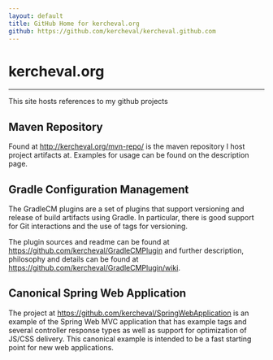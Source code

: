 ```yaml
---
layout: default
title: GitHub Home for kercheval.org
github: https://github.com/kercheval/kercheval.github.com
---
```


# kercheval.org

***

This site hosts references to my github projects

## Maven Repository

Found at http://kercheval.org/mvn-repo/ is the maven repository I host
project artifacts at.  Examples for usage can be found on the
description page. 

## Gradle Configuration Management

The GradleCM plugins are a set of plugins that support versioning and
release of build artifacts using Gradle.  In particular, there is good
support for Git interactions and the use of tags for versioning.

The plugin sources and readme can be found at
https://github.com/kercheval/GradleCMPlugin and further description,
philosophy and details can be found at
https://github.com/kercheval/GradleCMPlugin/wiki.

## Canonical Spring Web Application

The project at https://github.com/kercheval/SpringWebApplication is an
example of the Spring Web MVC application that has example tags and
several controller response types as well as support for optimization
of JS/CSS delivery.  This canonical example is intended to be a fast
starting point for new web applications.
